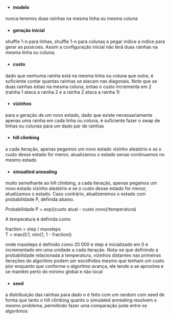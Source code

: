 - #### modelo 
nunca teremos duas rainhas na mesma linha ou mesma coluna

- #### geração inicial
shuffle 1-n para linhas, shuffle 1-n para colunas e pegar indice a indice para gerar as posicoes. Assim a configuração inicial não terá duas rainhas na mesma linha ou coluna;

- #### custo
dado que nenhuma rainha está na mesma linha ou coluna que outra, é suficiente contar quantas rainhas se atacam nas diagonais. Note que se duas rainhas estao na mesma coluna, entao o custo incrementa em 2 (rainha 1 ataca a rainha 2 e a rainha 2 ataca a rainha 1)

- #### vizinhos
para a geração de um novo estado, dado que existe necessariamente apenas uma rainha em cada linha ou coluna, é suficiente fazer o swap de linhas ou colunas para um dado par de rainhas


- #### hill climbing
a cada iteração, apenas pegamos um novo estado vizinho aleatório e se o custo desse estado for menor, atualizamos o estado senao continuamos no mesmo estado

- #### simualted annealing
muito semelhante ao hill climbing, a cada iteração, apenas pegamos um novo estado vizinho aleatório e se o custo desse estado for menor, atualizamos o estado. Caso contrário, atualizeremos o estado com probabilidade P, definida abaixo.

Probabilidade P = exp((custo atual - custo novo)/temperatura)

A temperatura é definida como 

fraction = step / maxsteps  
T = max(0.1, min(1, 1 - fraction)) 

onde maxsteps é definido como 20 000 e step é inicializado em 0 e incrementado em uma unidade a cada iteração. Nota-se que definindo a probabilidade relacionada à temperatura, vizinhos distantes nas primeiras iterações do algoritmo podem ser escolhidos mesmo que tenham um custo pior enquanto que conforme o algoritmo avança, ele tende a se aproxima e se mantém perto do mínimo global e não local

- #### seed
a distribuição das rainhas para dado n é feito com um random com seed de forma que tanto o hill climbing quanto o simulated annealing resolvem o mesmo problema, permitindo fazer uma comparação justa entre os algoritmos